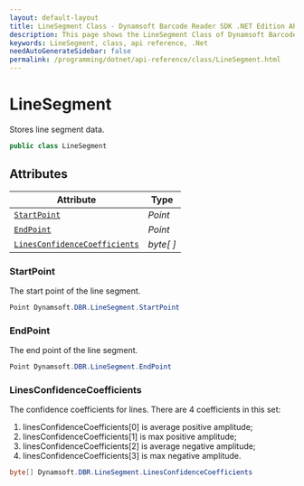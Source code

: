 ```yaml
---
layout: default-layout
title: LineSegment Class - Dynamsoft Barcode Reader SDK .NET Edition API Reference
description: This page shows the LineSegment Class of Dynamsoft Barcode Reader SDK .NET Edition.
keywords: LineSegment, class, api reference, .Net
needAutoGenerateSidebar: false
permalink: /programming/dotnet/api-reference/class/LineSegment.html
---
```


# LineSegment
Stores line segment data.

```csharp
public class LineSegment
```  

## Attributes
  
| Attribute | Type |
|---------- | ---- |
| [`StartPoint`](#startpoint) | *Point* |
| [`EndPoint`](#endpoint) | *Point* |
| [`LinesConfidenceCoefficients`](#linesconfidencecoefficients) | *byte[ ]* |

### StartPoint
The start point of the line segment.   

```csharp
Point Dynamsoft.DBR.LineSegment.StartPoint
```

### EndPoint
The end point of the line segment.

```csharp
Point Dynamsoft.DBR.LineSegment.EndPoint
```

### LinesConfidenceCoefficients
The confidence coefficients for lines. There are 4 coefficients in this set:  
1. linesConfidenceCoefficients\[0\] is average positive amplitude;   
2. linesConfidenceCoefficients\[1\] is max positive amplitude; 
3. linesConfidenceCoefficients\[2\] is average negative amplitude;   
4. linesConfidenceCoefficients\[3\] is max negative amplitude.

```csharp
byte[] Dynamsoft.DBR.LineSegment.LinesConfidenceCoefficients
```
